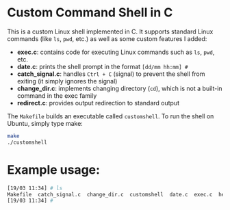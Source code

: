 # Custom Command Shell in C

This is a custom Linux shell implemented in C. It supports standard Linux commands (like `ls`, `pwd`, etc.) as well as some custom features I added:

- **exec.c**: contains code for executing Linux commands such as `ls`, `pwd`, etc.
- **date.c**: prints the shell prompt in the format `[dd/mm hh:mm] #`
- **catch_signal.c**: handles `Ctrl + C` (signal) to prevent the shell from exiting (it simply ignores the signal)
- **change_dir.c**: implements changing directory (`cd`), which is not a built-in command in the exec family
- **redirect.c**: provides output redirection to standard output

The `Makefile` builds an executable called `customshell`. To run the shell on Ubuntu, simply type make:

```bash
make
./customshell
```
# Example usage:
```bash
[19/03 11:34] # ls
Makefile  catch_signal.c  change_dir.c  customshell  date.c  exec.c  header.h  main.c  redirect.c
[19/03 11:34] #
```
